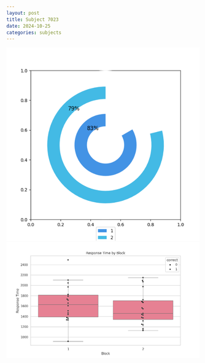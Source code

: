 ```yaml
---
layout: post
title: Subject 7023
date: 2024-10-25
categories: subjects
---
```


![](data/7023/run-15/7023__acc_test.png)
![](data/7023/run-15/7023_rt.png)

